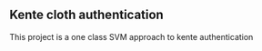 Kente cloth authentication
------

This project is a one class SVM approach to kente authentication

